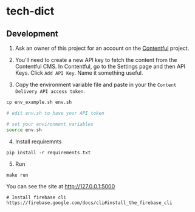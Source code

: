 # tech-dict


## Development

1. Ask an owner of this project for an account on the [Contentful](https://www.contentful.com) project.

2. You'll need to create a new API key to fetch the content from the Contentful CMS. In Contentful, go to the Settings page and then API Keys. Click `Add API Key`. Name it something useful.

3. Copy the environment variable file and paste in your the `Content Delivery API access token`.

```bash
cp env_example.sh env.sh

# edit env.sh to have your API token

# set your environment variables
source env.sh
```

4. Install requiremnts
```
pip install -r requirements.txt
```

5. Run
```
make run
```

You can see the site at http://127.0.0.1:5000

```
# Install firebase cli
https://firebase.google.com/docs/cli#install_the_firebase_cli
```

